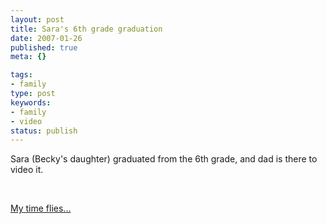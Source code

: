 ```yaml
---
layout: post
title: Sara's 6th grade graduation
date: 2007-01-26
published: true
meta: {}

tags:
- family
type: post
keywords:
- family
- video
status: publish
---
```



Sara (Becky's daughter) graduated from the 6th grade, and dad is there to video it.



 



[My time flies...](http://www.andyeick.com/gallery.aspx?tag=sara)






